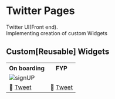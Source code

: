 # Twitter Pages

Twitter UI(Front end).<br>
Implementing creation of custom Widgets<br>


## Custom[Reusable] Widgets

<table>
	<tbody width="100%">
	<tr>
			<th>On boarding</th>	
			<th>FYP</th>	
		</tr>
		<tr>
			<td>
			<img src="https://github.com/SidneyEmeka/twitter-clone/blob/master/assets/signUP.png" alt="signUP"></img>
			</td>
			<!-- <td>
			<img src="https://github.com/SidneyEmeka/Application-Form-Page/blob/master/assets/home2.png" alt="HOME2"></img>
			</td> -->
		</tr>
		<tr>
			<td>
				🔗 <a href="https://twitter.com/siswipe">Tweet</a>
			</td>
			<td>
				🔗 <a href="https://x.com/sidswipe">Tweet</a>
			</td>
		</tr>
	</tbody>
</table>
